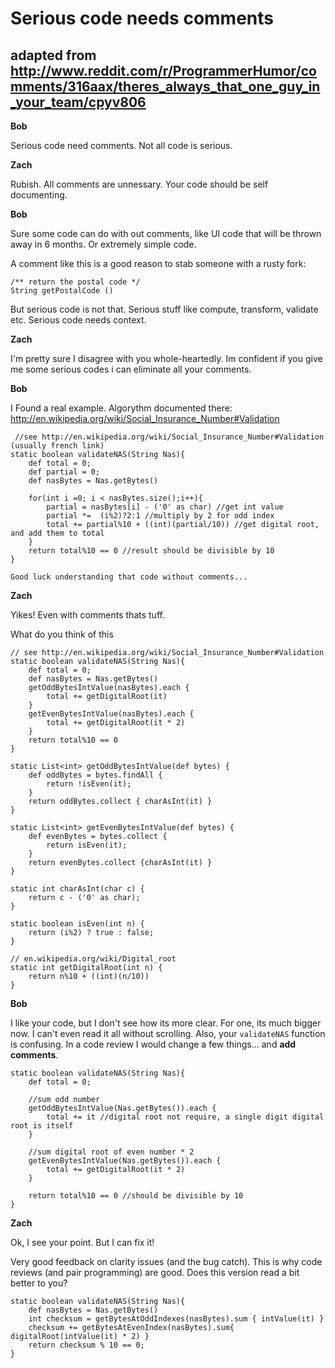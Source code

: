 # Serious code needs comments 

## adapted from http://www.reddit.com/r/ProgrammerHumor/comments/316aax/theres_always_that_one_guy_in_your_team/cpyv806

__Bob__

Serious code need comments. Not all code is serious.

__Zach__

Rubish. All comments are unnessary. Your code should be self documenting.

__Bob__

Sure some code can do with out comments, like UI code that will be thrown away in 6 months. Or extremely simple code.

A comment like this is a good reason to stab someone with a rusty fork:

    /** return the postal code */
    String getPostalCode ()
    
But serious code is not that. Serious stuff like  compute, transform, validate etc. Serious code needs context.
  
__Zach__

I'm pretty sure I disagree with you whole-heartedly. Im confident if you give me some serious codes i can eliminate
all your comments.

__Bob__

I Found a real example. Algorythm documented there:
http://en.wikipedia.org/wiki/Social_Insurance_Number#Validation

     //see http://en.wikipedia.org/wiki/Social_Insurance_Number#Validation (usually french link)
    static boolean validateNAS(String Nas){
        def total = 0;
        def partial = 0;
        def nasBytes = Nas.getBytes()

        for(int i =0; i < nasBytes.size();i++){
            partial = nasBytes[i] - ('0' as char) //get int value
            partial *=  (i%2)?2:1 //multiply by 2 for odd index
            total += partial%10 + ((int)(partial/10)) //get digital root, and add them to total
        }
        return total%10 == 0 //result should be divisible by 10
    }
    
    Good luck understanding that code without comments...
    
__Zach__

Yikes! Even with comments thats tuff. 

What do you think of this

    // see http://en.wikipedia.org/wiki/Social_Insurance_Number#Validation
    static boolean validateNAS(String Nas){
        def total = 0;
        def nasBytes = Nas.getBytes()
        getOddBytesIntValue(nasBytes).each {
            total += getDigitalRoot(it)
        }
        getEvenBytesIntValue(nasBytes).each {
            total += getDigitalRoot(it * 2)
        }
        return total%10 == 0
    }

    static List<int> getOddBytesIntValue(def bytes) {
        def oddBytes = bytes.findAll {
            return !isEven(it);
        }
        return oddBytes.collect { charAsInt(it) }
    }

    static List<int> getEvenBytesIntValue(def bytes) {
        def evenBytes = bytes.collect {
            return isEven(it);
        }
        return evenBytes.collect {charAsInt(it) }
    }

    static int charAsInt(char c) {
        return c - ('0' as char);
    }

    static boolean isEven(int n) {
        return (i%2) ? true : false;
    }

    // en.wikipedia.org/wiki/Digital_root
    static int getDigitalRoot(int n) {
        return n%10 + ((int)(n/10))
    }
    
    
__Bob__

I like your code, but I don't see how its more clear. For one, its much bigger now.  I can't even read it all without scrolling. Also, your `validateNAS` function is confusing. In a code review I would change a few things... and __add comments__.

    static boolean validateNAS(String Nas){
        def total = 0;

        //sum odd number
        getOddBytesIntValue(Nas.getBytes()).each {
            total += it //digital root not require, a single digit digital root is itself
        }

        //sum digital root of even number * 2
        getEvenBytesIntValue(Nas.getBytes()).each {
            total += getDigitalRoot(it * 2)
        }

        return total%10 == 0 //should be divisible by 10
    }

__Zach__

Ok, I see your point. But I can fix it!

Very good feedback on clarity issues (and the bug catch). This is why code reviews (and pair programming) are good. Does this version read a bit better to you?

    static boolean validateNAS(String Nas){
        def nasBytes = Nas.getBytes()
        int checksum = getBytesAtOddIndexes(nasBytes).sum { intValue(it) }
        checksum += getBytesAtEvenIndex(nasBytes).sum{  digitalRoot(intValue(it) * 2) }
        return checksum % 10 == 0;
    }
    



  


